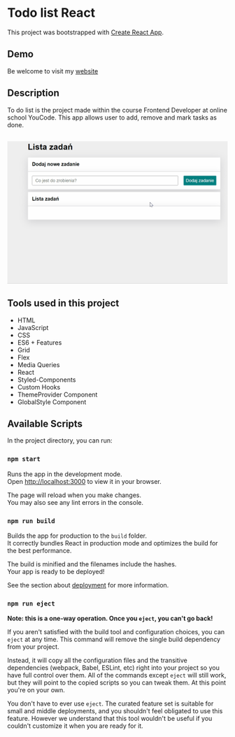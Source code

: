 # Todo list React
This project was bootstrapped with [Create React App](https://github.com/facebook/create-react-app).

## Demo
Be welcome to visit my [website](https://ursmal1948.github.io/todo-list-react/)


## Description
 To do list is the project made within the course Frontend Developer at online school YouCode. This app allows user to add, remove and mark tasks as done.

##
<img src="https://github.com/ursmal1948/todo-list-react/blob/gh-pages/animation__toDoList.gif" width="700px">

 ## Tools used in this project
 - HTML
 - JavaScript
 - CSS
 - ES6 + Features
 - Grid
 - Flex
 - Media Queries
 - React
 - Styled-Components
 - Custom Hooks
 - ThemeProvider Component
 - GlobalStyle Component


## Available Scripts

In the project directory, you can run:

### `npm start`

Runs the app in the development mode.\
Open [http://localhost:3000](http://localhost:3000) to view it in your browser.

The page will reload when you make changes.\
You may also see any lint errors in the console.


### `npm run build`

Builds the app for production to the `build` folder.\
It correctly bundles React in production mode and optimizes the build for the best performance.

The build is minified and the filenames include the hashes.\
Your app is ready to be deployed!

See the section about [deployment](https://facebook.github.io/create-react-app/docs/deployment) for more information.

### `npm run eject`

**Note: this is a one-way operation. Once you `eject`, you can't go back!**

If you aren't satisfied with the build tool and configuration choices, you can `eject` at any time. This command will remove the single build dependency from your project.

Instead, it will copy all the configuration files and the transitive dependencies (webpack, Babel, ESLint, etc) right into your project so you have full control over them. All of the commands except `eject` will still work, but they will point to the copied scripts so you can tweak them. At this point you're on your own.

You don't have to ever use `eject`. The curated feature set is suitable for small and middle deployments, and you shouldn't feel obligated to use this feature. However we understand that this tool wouldn't be useful if you couldn't customize it when you are ready for it.

